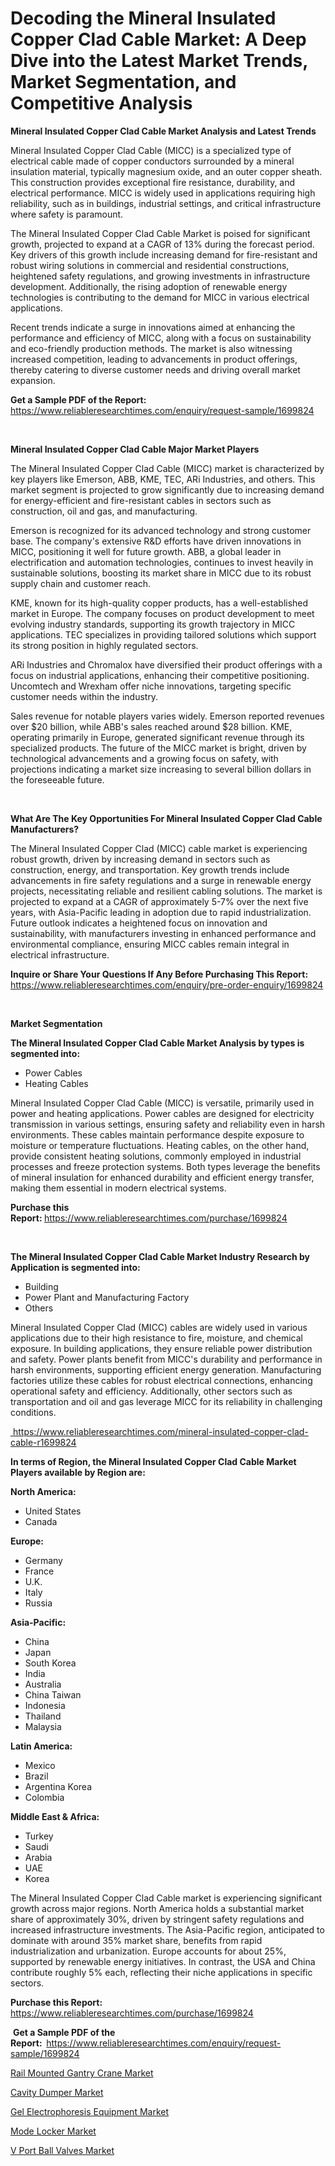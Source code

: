 <p><h1>Decoding the Mineral Insulated Copper Clad Cable Market: A Deep Dive into the Latest Market Trends, Market Segmentation, and Competitive Analysis</h1></p><p><strong>Mineral Insulated Copper Clad Cable Market Analysis and Latest Trends</strong></p>
<p><p>Mineral Insulated Copper Clad Cable (MICC) is a specialized type of electrical cable made of copper conductors surrounded by a mineral insulation material, typically magnesium oxide, and an outer copper sheath. This construction provides exceptional fire resistance, durability, and electrical performance. MICC is widely used in applications requiring high reliability, such as in buildings, industrial settings, and critical infrastructure where safety is paramount.</p><p>The Mineral Insulated Copper Clad Cable Market is poised for significant growth, projected to expand at a CAGR of 13% during the forecast period. Key drivers of this growth include increasing demand for fire-resistant and robust wiring solutions in commercial and residential constructions, heightened safety regulations, and growing investments in infrastructure development. Additionally, the rising adoption of renewable energy technologies is contributing to the demand for MICC in various electrical applications. </p><p>Recent trends indicate a surge in innovations aimed at enhancing the performance and efficiency of MICC, along with a focus on sustainability and eco-friendly production methods. The market is also witnessing increased competition, leading to advancements in product offerings, thereby catering to diverse customer needs and driving overall market expansion.</p></p>
<p><strong>Get a Sample PDF of the Report:&nbsp;</strong> <a href="https://www.reliableresearchtimes.com/enquiry/request-sample/1699824?utm_campaign=1425&utm_medium=2&utm_source=Github&utm_content=ia&utm_term=21102024&utm_id=mineral-insulated-copper-clad-cable">https://www.reliableresearchtimes.com/enquiry/request-sample/1699824</a></p>
<p>&nbsp;</p>
<p><strong>Mineral Insulated Copper Clad Cable Major Market Players</strong></p>
<p><p>The Mineral Insulated Copper Clad Cable (MICC) market is characterized by key players like Emerson, ABB, KME, TEC, ARi Industries, and others. This market segment is projected to grow significantly due to increasing demand for energy-efficient and fire-resistant cables in sectors such as construction, oil and gas, and manufacturing.</p><p>Emerson is recognized for its advanced technology and strong customer base. The company's extensive R&D efforts have driven innovations in MICC, positioning it well for future growth. ABB, a global leader in electrification and automation technologies, continues to invest heavily in sustainable solutions, boosting its market share in MICC due to its robust supply chain and customer reach.</p><p>KME, known for its high-quality copper products, has a well-established market in Europe. The company focuses on product development to meet evolving industry standards, supporting its growth trajectory in MICC applications. TEC specializes in providing tailored solutions which support its strong position in highly regulated sectors.</p><p>ARi Industries and Chromalox have diversified their product offerings with a focus on industrial applications, enhancing their competitive positioning. Uncomtech and Wrexham offer niche innovations, targeting specific customer needs within the industry.</p><p>Sales revenue for notable players varies widely. Emerson reported revenues over $20 billion, while ABB's sales reached around $28 billion. KME, operating primarily in Europe, generated significant revenue through its specialized products. The future of the MICC market is bright, driven by technological advancements and a growing focus on safety, with projections indicating a market size increasing to several billion dollars in the foreseeable future.</p></p>
<p>&nbsp;</p>
<p><strong>What Are The Key Opportunities For Mineral Insulated Copper Clad Cable Manufacturers?</strong></p>
<p><p>The Mineral Insulated Copper Clad (MICC) cable market is experiencing robust growth, driven by increasing demand in sectors such as construction, energy, and transportation. Key growth trends include advancements in fire safety regulations and a surge in renewable energy projects, necessitating reliable and resilient cabling solutions. The market is projected to expand at a CAGR of approximately 5-7% over the next five years, with Asia-Pacific leading in adoption due to rapid industrialization. Future outlook indicates a heightened focus on innovation and sustainability, with manufacturers investing in enhanced performance and environmental compliance, ensuring MICC cables remain integral in electrical infrastructure.</p></p>
<p><strong>Inquire or Share Your Questions If Any Before Purchasing This Report:</strong> <a href="https://www.reliableresearchtimes.com/enquiry/pre-order-enquiry/1699824?utm_campaign=1425&utm_medium=2&utm_source=Github&utm_content=ia&utm_term=21102024&utm_id=mineral-insulated-copper-clad-cable">https://www.reliableresearchtimes.com/enquiry/pre-order-enquiry/1699824</a></p>
<p>&nbsp;</p>
<p><strong>Market Segmentation</strong></p>
<p><strong>The Mineral Insulated Copper Clad Cable Market Analysis by types is segmented into:</strong></p>
<p><ul><li>Power Cables</li><li>Heating Cables</li></ul></p>
<p><p>Mineral Insulated Copper Clad Cable (MICC) is versatile, primarily used in power and heating applications. Power cables are designed for electricity transmission in various settings, ensuring safety and reliability even in harsh environments. These cables maintain performance despite exposure to moisture or temperature fluctuations. Heating cables, on the other hand, provide consistent heating solutions, commonly employed in industrial processes and freeze protection systems. Both types leverage the benefits of mineral insulation for enhanced durability and efficient energy transfer, making them essential in modern electrical systems.</p></p>
<p><strong>Purchase this Report:&nbsp;</strong><a href="https://www.reliableresearchtimes.com/purchase/1699824?utm_campaign=1425&utm_medium=2&utm_source=Github&utm_content=ia&utm_term=21102024&utm_id=mineral-insulated-copper-clad-cable">https://www.reliableresearchtimes.com/purchase/1699824</a></p>
<p>&nbsp;</p>
<p><strong>The Mineral Insulated Copper Clad Cable Market Industry Research by Application is segmented into:</strong></p>
<p><ul><li>Building</li><li>Power Plant and Manufacturing Factory</li><li>Others</li></ul></p>
<p><p>Mineral Insulated Copper Clad (MICC) cables are widely used in various applications due to their high resistance to fire, moisture, and chemical exposure. In building applications, they ensure reliable power distribution and safety. Power plants benefit from MICC's durability and performance in harsh environments, supporting efficient energy generation. Manufacturing factories utilize these cables for robust electrical connections, enhancing operational safety and efficiency. Additionally, other sectors such as transportation and oil and gas leverage MICC for its reliability in challenging conditions.</p></p>
<p><a href="https://www.reliableresearchtimes.com/mineral-insulated-copper-clad-cable-r1699824?utm_campaign=1425&utm_medium=2&utm_source=Github&utm_content=ia&utm_term=21102024&utm_id=mineral-insulated-copper-clad-cable">&nbsp;https://www.reliableresearchtimes.com/mineral-insulated-copper-clad-cable-r1699824</a></p>
<p><strong>In terms of Region, the Mineral Insulated Copper Clad Cable Market Players available by Region are:</strong></p>
<p>
    <p> <strong> North America: </strong>
        <ul>
            <li>United States</li>
            <li>Canada</li>
        </ul>
        </p> 
    <p> <strong> Europe: </strong>
        <ul>
            <li>Germany</li>
            <li>France</li>
            <li>U.K.</li>
            <li>Italy</li>
            <li>Russia</li>
        </ul>
        </p> 
    <p> <strong> Asia-Pacific: </strong>
        <ul>
            <li>China</li>
            <li>Japan</li>
            <li>South Korea</li>
            <li>India</li>
            <li>Australia</li>
            <li>China Taiwan</li>
            <li>Indonesia</li>
            <li>Thailand</li>
            <li>Malaysia</li>
        </ul>
        </p> 
    <p> <strong> Latin America: </strong>
        <ul>
            <li>Mexico</li>
            <li>Brazil</li>
            <li>Argentina Korea</li>
            <li>Colombia</li>
        </ul>
        </p> 
    <p> <strong> Middle East & Africa: </strong>
        <ul>
            <li>Turkey</li>
            <li>Saudi</li>
            <li>Arabia</li>
            <li>UAE</li>
            <li>Korea</li>
        </ul>
    </p>
    </p>
<p><p>The Mineral Insulated Copper Clad Cable market is experiencing significant growth across major regions. North America holds a substantial market share of approximately 30%, driven by stringent safety regulations and increased infrastructure investments. The Asia-Pacific region, anticipated to dominate with around 35% market share, benefits from rapid industrialization and urbanization. Europe accounts for about 25%, supported by renewable energy initiatives. In contrast, the USA and China contribute roughly 5% each, reflecting their niche applications in specific sectors.</p></p>
<p><strong>Purchase this Report: </strong><a href="https://www.reliableresearchtimes.com/purchase/1699824?utm_campaign=1425&utm_medium=2&utm_source=Github&utm_content=ia&utm_term=21102024&utm_id=mineral-insulated-copper-clad-cable">https://www.reliableresearchtimes.com/purchase/1699824</a></p>
<p>&nbsp;<strong>Get a Sample PDF of the Report:&nbsp;&nbsp;</strong><a href="https://www.reliableresearchtimes.com/enquiry/request-sample/1699824?utm_campaign=1425&utm_medium=2&utm_source=Github&utm_content=ia&utm_term=21102024&utm_id=mineral-insulated-copper-clad-cable">https://www.reliableresearchtimes.com/enquiry/request-sample/1699824</a></p>
<p><strong></strong></p>
<p><p><a href="https://www.linkedin.com/pulse/global-perspectives-rail-mounted-gantry-crane-market-trends-odxue?utm_campaign=1425&utm_medium=2&utm_source=Github&utm_content=ia&utm_term=21102024&utm_id=mineral-insulated-copper-clad-cable">Rail Mounted Gantry Crane Market</a></p><p><a href="https://www.linkedin.com/pulse/cavity-dumper-market-navigating-challenges-unlocking-potential-65lie?utm_campaign=1425&utm_medium=2&utm_source=Github&utm_content=ia&utm_term=21102024&utm_id=mineral-insulated-copper-clad-cable">Cavity Dumper Market</a></p><p><a href="https://www.linkedin.com/pulse/gel-electrophoresis-equipment-market-trends-insights-njpge?utm_campaign=1425&utm_medium=2&utm_source=Github&utm_content=ia&utm_term=21102024&utm_id=mineral-insulated-copper-clad-cable">Gel Electrophoresis Equipment Market</a></p><p><a href="https://www.linkedin.com/pulse/comprehensive-mode-locker-market-report-segmentation-type-application-pwtee?utm_campaign=1425&utm_medium=2&utm_source=Github&utm_content=ia&utm_term=21102024&utm_id=mineral-insulated-copper-clad-cable">Mode Locker Market</a></p><p><a href="https://github.com/arionmp/Market-Research-Report-List-5/blob/main/v-port-ball-valves-market.md?utm_campaign=1425&utm_medium=2&utm_source=Github&utm_content=ia&utm_term=21102024&utm_id=mineral-insulated-copper-clad-cable">V Port Ball Valves Market</a></p></p>